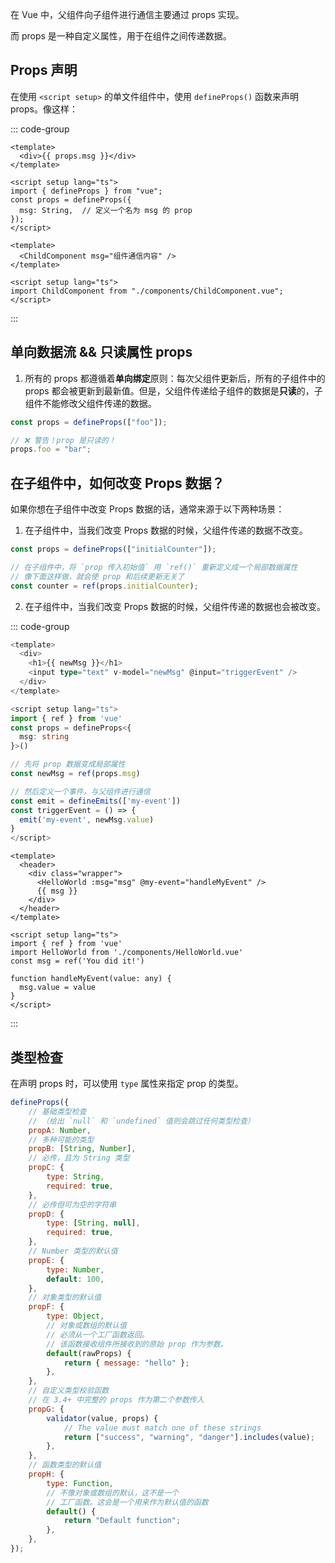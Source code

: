 <PageHeader content="props 父子组件通信" />

在 Vue 中，父组件向子组件进行通信主要通过 props 实现。

而 props 是一种自定义属性，用于在组件之间传递数据。

## Props 声明

在使用 `<script setup>` 的单文件组件中，使用 `defineProps()` 函数来声明 props。像这样：

::: code-group

```js:line-numbers{7-9} [1.子组件 ChildComponent：]
<template>
  <div>{{ props.msg }}</div>
</template>

<script setup lang="ts">
import { defineProps } from "vue";
const props = defineProps({
  msg: String,  // 定义一个名为 msg 的 prop
});
</script>
```

```ts:line-numbers [2.父组件 App：]
<template>
  <ChildComponent msg="组件通信内容" />
</template>

<script setup lang="ts">
import ChildComponent from "./components/ChildComponent.vue";
</script>
```

:::

## 单向数据流 && 只读属性 props

1. 所有的 props 都遵循着**单向绑定**原则：每次父组件更新后，所有的子组件中的 props 都会被更新到最新值。但是，父组件传递给子组件的数据是**只读**的，子组件不能修改父组件传递的数据。

```js
const props = defineProps(["foo"]);

// ❌ 警告！prop 是只读的！
props.foo = "bar";
```

## 在子组件中，如何改变 Props 数据？

如果你想在子组件中改变 Props 数据的话，通常来源于以下两种场景：

1. 在子组件中，当我们改变 Props 数据的时候，父组件传递的数据不改变。

```js
const props = defineProps(["initialCounter"]);

// 在子组件中，将 `prop 传入初始值` 用 `ref()` 重新定义成一个局部数据属性
// 像下面这样做，就会使 prop 和后续更新无关了
const counter = ref(props.initialCounter);
```

2.  在子组件中，当我们改变 Props 数据的时候，父组件传递的数据也会被改变。

::: code-group

```ts [1.子组件 ChildComponent：]
<template>
  <div>
    <h1>{{ newMsg }}</h1>
    <input type="text" v-model="newMsg" @input="triggerEvent" />
  </div>
</template>

<script setup lang="ts">
import { ref } from 'vue'
const props = defineProps<{
  msg: string
}>()

// 先将 prop 数据变成局部属性
const newMsg = ref(props.msg)

// 然后定义一个事件，与父组件进行通信
const emit = defineEmits(['my-event'])
const triggerEvent = () => {
  emit('my-event', newMsg.value)
}
</script>
```

```ts:line-numbers [2.父组件 App：]
<template>
  <header>
    <div class="wrapper">
      <HelloWorld :msg="msg" @my-event="handleMyEvent" />
      {{ msg }}
    </div>
  </header>
</template>

<script setup lang="ts">
import { ref } from 'vue'
import HelloWorld from './components/HelloWorld.vue'
const msg = ref('You did it!')

function handleMyEvent(value: any) {
  msg.value = value
}
</script>
```

:::

## 类型检查

在声明 props 时，可以使用 `type` 属性来指定 prop 的类型。

```js
defineProps({
	// 基础类型检查
	// （给出 `null` 和 `undefined` 值则会跳过任何类型检查）
	propA: Number,
	// 多种可能的类型
	propB: [String, Number],
	// 必传，且为 String 类型
	propC: {
		type: String,
		required: true,
	},
	// 必传但可为空的字符串
	propD: {
		type: [String, null],
		required: true,
	},
	// Number 类型的默认值
	propE: {
		type: Number,
		default: 100,
	},
	// 对象类型的默认值
	propF: {
		type: Object,
		// 对象或数组的默认值
		// 必须从一个工厂函数返回。
		// 该函数接收组件所接收到的原始 prop 作为参数。
		default(rawProps) {
			return { message: "hello" };
		},
	},
	// 自定义类型校验函数
	// 在 3.4+ 中完整的 props 作为第二个参数传入
	propG: {
		validator(value, props) {
			// The value must match one of these strings
			return ["success", "warning", "danger"].includes(value);
		},
	},
	// 函数类型的默认值
	propH: {
		type: Function,
		// 不像对象或数组的默认，这不是一个
		// 工厂函数。这会是一个用来作为默认值的函数
		default() {
			return "Default function";
		},
	},
});
```
